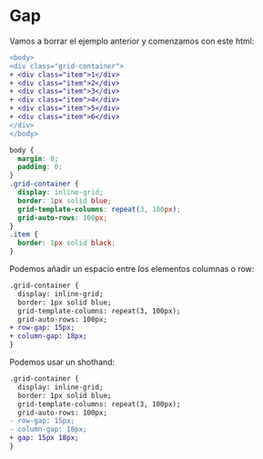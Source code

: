# Gap

Vamos a borrar el ejemplo anterior y comenzamos con este html:

```diff
<body>
<div class="grid-container">
+ <div class="item">1</div>
+ <div class="item">2</div>
+ <div class="item">3</div>
+ <div class="item">4</div>
+ <div class="item">5</div>
+ <div class="item">6</div>
</div>
</body>
```

```css
body {
  margin: 0;
  padding: 0;
}
.grid-container {
  display: inline-grid;
  border: 1px solid blue;
  grid-template-columns: repeat(3, 100px);
  grid-auto-rows: 100px;
}
.item {
  border: 1px solid black;
}
```

Podemos añadir un espacio entre los elementos columnas o row:

```diff
.grid-container {
  display: inline-grid;
  border: 1px solid blue;
  grid-template-columns: repeat(3, 100px);
  grid-auto-rows: 100px;
+ row-gap: 15px;
+ column-gap: 18px;
}
```

Podemos usar un shothand:

```diff
.grid-container {
  display: inline-grid;
  border: 1px solid blue;
  grid-template-columns: repeat(3, 100px);
  grid-auto-rows: 100px;
- row-gap: 15px;
- column-gap: 18px;
+ gap: 15px 18px;
}
```
